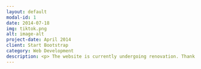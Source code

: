 ```yaml
---
layout: default
modal-id: 1
date: 2014-07-18
img: tiktok.png
alt: image-alt
project-date: April 2014
client: Start Bootstrap
category: Web Development
description: <p> The website is currently undergoing renovation. Thank you for your patience! </p><img src="img/portfolio/spacex.png" alt="SpaceX Image" width="50%"><p> Otro texto.</p>
---
```

